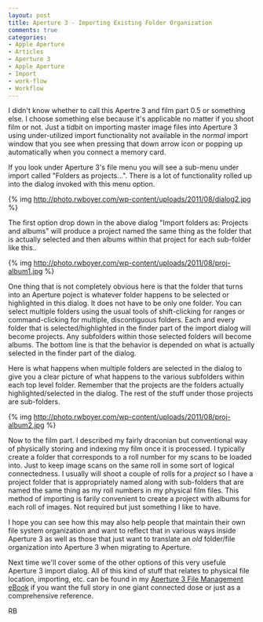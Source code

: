 ```yaml
---
layout: post
title: Aperture 3 - Importing Existing Folder Organization
comments: true
categories:
- Apple Aperture
- Articles
- Aperture 3
- Apple Aperture
- Import
- work-flow
- Workflow
---
```

I didn't know whether to call this Apertre 3 and film part 0.5 or something else. I choose something else because it's applicable no matter if you shoot film or not. Just a tidbit on importing master image files into Aperture 3 using under-utilized import functionality not available in the <em>normal</em> import window that you see when pressing that down arrow icon or popping up automatically when you connect a memory card.

If you look under Aperture 3's file menu you will see a sub-menu under import called "Folders as projects...". There is a lot of functionality rolled up into the dialog invoked with this menu option.

{% img http://photo.rwboyer.com/wp-content/uploads/2011/08/dialog2.jpg %}

The first option drop down in the above dialog "Import folders as: Projects and albums" will produce a project named the same thing as the folder that is actually selected and then albums within that project for each sub-folder like this..

{% img http://photo.rwboyer.com/wp-content/uploads/2011/08/proj-album1.jpg %}

One thing that is not completely obvious here is that the folder that turns into an Aperture poject is whatever folder happens to be selected or highlighted in this dialog. It does not have to be only one folder. You can select multiple folders using the usual tools of shift-clicking for ranges or command-clicking for  multiple, discontiguous folders. Each and every folder that is selected/highlighted in the finder part of the import dialog will become projects. Any subfolders within those selected folders will become albums. The bottom line is that the behavior is depended on what is actually selected in the finder part of the dialog.

Here is what happens when multiple folders are selected in the dialog to give you a clear picture of what happens to the various subfolders within each top level folder. Remember that the projects are the folders actually highlighted/selected in the dialog. The rest of the stuff under those projects are sub-folders.

{% img http://photo.rwboyer.com/wp-content/uploads/2011/08/proj-album2.jpg %}

Now to the film part. I described my fairly draconian but conventional way of physically storing and indexing my film once it is processed. I typically create a folder that corresponds to a roll number for my scans to be loaded into. Just to keep image scans on the same roll in some sort of logical connectedness. I usually will shoot a couple of rolls for a <em>project</em> so I have a project folder that is appropriately named along with sub-folders that are named the same thing as my roll numbers in my physical film files. This method of importing is farily convenient to create a project with albums for each roll of images. Not required but just something I like to have.

I hope you can see how this may also help people that maintain their own file system organization and want to reflect that in various ways inside Aperture 3 as well as those that just want to translate an <em>old</em> folder/file organization into Aperture 3 when migrating to Aperture.

Next time we'll cover some of the other options of this very usefule Aperture 3 import dialog. All of this kind of stuff that relates to physical file location, importing, etc. can be found in my <a href="http://photo.rwboyer.com/aperture-ebooks/">Aperture 3 File Management eBook</a> if you want the full story in one giant connected dose or just as a comprehensive reference.

RB